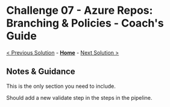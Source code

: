 # Challenge 07 - Azure Repos: Branching & Policies - Coach's Guide

[< Previous Solution](./Solution-06.md) - **[Home](./README.md)** - [Next Solution >](./Solution-08.md)

## Notes & Guidance

This is the only section you need to include.

Should add a new validate step in the steps in the pipeline.

